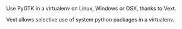 Use PyGTK in a virtualenv on Linux, Windows or OSX, thanks to Vext.

Vext allows selective use of system python packages in a virtualenv.
